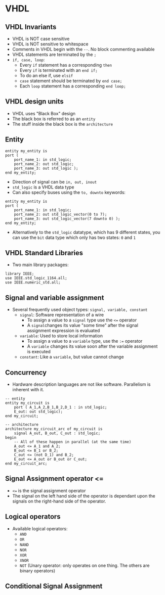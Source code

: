 # VHDL

## VHDL Invariants

- VHDL is NOT case sensitive
- VHDL is NOT sensitive to whitespace
- Comments in VHDL begin with the `--`. No block commenting available
- VHDL statements are terminated by the `;`
- `if, case, loop`:
    - Every `if` statement has a corresponding `then`
    - Every `if` is terminated with an `end if;`
    - To do an else if, use `elsif`
    - `case` statement should be terminated by `end case;`
    - Each `loop` statement has a corresponding `end loop;`

## VHDL design units

- VHDL uses "Black Box" design
- The black box is referred to as an `entity`
- The stuff inside the black box is the `architecture`

## Entity

```
entity my_entity is
port (
    port_name_1: in std_logic;
    port_name_2: out std_logic;
    port_name_3: out std_logic );
end my_entity;
```

- Direction of signal can be `in, out, inout`
- `std_logic` is a VHDL data type
- Can also specify buses using the `to, downto` keywords:

```
entity my_entity is
port (
    port_name_1: in std_logic;
    port_name_2: out std_logic_vector(0 to 7);
    port_name_3: out std_logic_vector(7 downto 0) );
end my_entity;
```

- Alternatively to the `std_logic` datatype, which has 9 different states, you can use the `bit` data type which only has two states: `0` and `1`

## VHDL Standard Libraries

- Two main library packages:

```
library IEEE;
use IEEE.std_logic_1164.all;
use IEEE.numeric_std.all;
```

## Signal and variable assignment

- Several frequently used object types: `signal, variable, constant`
    - `signal`: Software representation of a wire
        - To assign a value to a `signal` type use the `<=` operator
        - A `signal`changes its value "some time" after the signal assignment expression is evaluated
    - `variable`: Used to store local information
        - To assign a value to a `variable` type, use the `:=` operator
        - A `variable` changes its value soon after the variable assignment is executed
    - `constant`: Like a `variable`, but value cannot change

## Concurrency

- Hardware description languages are not like software. Parallelism is inherent with it.

```
-- entity
entity my_circuit is
    port ( A_1,A_2,B_1,B_2,D_1 : in std_logic;
    E_out: out std_logic);
end my_circuit;

-- architecture
architecture my_circuit_arc of my_circuit is
    signal A_out, B_out, C_out : std_logic;
begin
    -- All of these happen in parallel (at the same time)
    A_out <= A_1 and A_2;
    B_out <= B_1 or B_2;
    C_out <= (not D_1) and B_2;
    E_out <= A_out or B_out or C_out;
end my_circuit_arc;
```

## Signal Assignment operator <=

- `<=` is the signal assignment operator
- The signal on the left hand side of the operator is dependant upon the signals on the right-hand side of the operator.

## Logical operators

- Available logical operators:
    - `AND`
    - `OR`
    - `NAND`
    - `NOR`
    - `XOR`
    - `XNOR`
    - `NOT` (Unary operator: only operates on one thing. The others are binary operators)

## Conditional Signal Assignment

